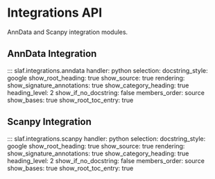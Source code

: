 # Integrations API

AnnData and Scanpy integration modules.

## AnnData Integration

::: slaf.integrations.anndata
handler: python
selection:
docstring_style: google
show_root_heading: true
show_source: true
rendering:
show_signature_annotations: true
show_category_heading: true
heading_level: 2
show_if_no_docstring: false
members_order: source
show_bases: true
show_root_toc_entry: true

## Scanpy Integration

::: slaf.integrations.scanpy
handler: python
selection:
docstring_style: google
show_root_heading: true
show_source: true
rendering:
show_signature_annotations: true
show_category_heading: true
heading_level: 2
show_if_no_docstring: false
members_order: source
show_bases: true
show_root_toc_entry: true
